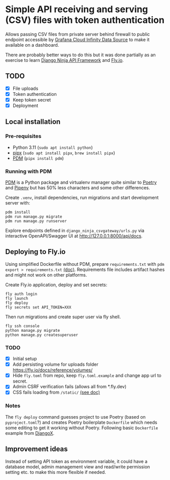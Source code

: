# Simple API receiving and serving (CSV) files with token authentication

Allows passing CSV files from private server behind firewall to public endpoint accessible by [Grafana Cloud Infinity Data Source](https://grafana.com/grafana/plugins/yesoreyeram-infinity-datasource/) to make it available on a dashboard.

There are probably better ways to do this but it was done partially as an exercise to learn [Django Ninja API Framework](https://django-ninja.dev/) and [Fly.io](https://fly.io/docs/django/getting-started/).

## TODO

- [x] File uploads 
- [x] Token authentication
- [x] Keep token secret
- [x] Deployment

## Local installation

### Pre-requisites

- Python 3.11 (`sudo apt install python`)
- [pipx](https://github.com/pypa/pipx) (`sudo apt install pipx`, `brew install pipx`)
- [PDM](https://pdm-project.org/) (`pipx install pdm`)

### Running with PDM

[PDM](https://pdm-project.org/) is a Python package and virtualenv manager quite similar to [Poetry](https://python-poetry.org/) and [Pipenv](https://pipenv.pypa.io/en/latest/) but has 50% less characters and some other differences.

Create `.venv`, install dependencies, run migrations and start development server with:
```
pdm install
pdm run manage.py migrate
pdm run manage.py runserver
```

Explore endpoints defined in `django_ninja_csvgateway/urls.py` via interactive OpenAPI/Swagger UI at http://127.0.0.1:8000/api/docs.

## Deploying to Fly.io

Using simplified Dockerfile without PDM, prepare `requirements.txt` with `pdm export > requirements.txt` [(doc)](https://pdm-project.org/latest/usage/advanced/#export-requirementstxt-or-setuppy). Requirements file includes artifact hashes and might not work on other platforms.

Create Fly.io application, deploy and set secrets:

```
fly auth login
fly launch
fly deploy
fly secrets set API_TOKEN=XXX
```

Then run migrations and create super user via fly shell.

```
fly ssh console
python manage.py migrate
python manage.py createsuperuser
```

### TODO

- [x] Initial setup
- [x] Add persisting volume for uploads folder https://fly.io/docs/reference/volumes/
- [x] Hide `fly.toml` from repo, keep `fly.toml.example` and change app url to secret.
- [x] Admin CSRF verification fails (allows all from *.fly.dev)
- [x] CSS fails loading from `/static/` [(see doc)](https://fly.io/django-beats/deploying-django-to-production/#static-files)

### Notes

The `fly deploy` command guesses project to use Poetry (based on `pyproject.toml`?) and creates Poetry boilerplate `Dockerfile` which needs some editing to get it working without Poetry. Following basic `Dockerfile` example from [DjangoX](https://github.com/wsvincent/djangox/tree/main).

## Improvement ideas

Instead of setting API token as environment variable, it could have a database model, admin management view and read/write permission setting etc. to make this more flexible if needed.
